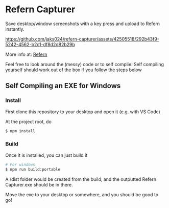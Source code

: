 # Refern Capturer

Save desktop/window screenshots with a key press and upload to Refern instantly. 


https://github.com/jaks024/refern-capturer/assets/42505518/292b43f9-5242-4562-b2c1-df8d2d82b29b


More info at: [Refern](refern.app)

Feel free to look around the (messy) code or to self complie! Self compiling yourself should work out of the box if you follow the steps below


## Self Compiling an EXE for Windows
### Install
First clone this repository to your desktop and open it (e.g. with VS Code)

At the project root, do
```bash
$ npm install
```

### Build
Once it is installed, you can just build it
```bash
# For windows
$ npm run build:portable
```
A /dist folder would be created from the build, and the outputted Refern Capturer.exe should be in there.

Move the exe to your desktop or somewhere, and you should be good to go! 
